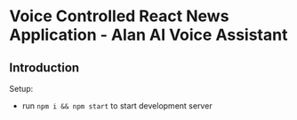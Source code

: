 # Voice Controlled React News Application - Alan AI Voice Assistant


## Introduction
  

Setup:
- run ```npm i && npm start``` to start development server
